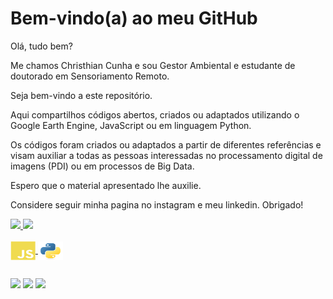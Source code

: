# Bem-vindo(a) ao meu GitHub

Olá, tudo bem?

Me chamos Christhian Cunha e sou Gestor Ambiental e estudante de doutorado em Sensoriamento Remoto. 

Seja bem-vindo a este repositório.

Aqui compartilhos códigos abertos, criados ou adaptados utilizando o Google Earth Engine, JavaScript ou em linguagem Python.

Os códigos foram criados ou adaptados a partir de diferentes referências e visam auxiliar a todas as pessoas
interessadas no processamento digital de imagens (PDI) ou em processos de Big Data. 

Espero que o material apresentado lhe auxilie.

Considere seguir minha pagina no instagram e meu linkedin.
Obrigado!

<div>
  <a href="https://beacons.ai/ScriptsRemote">
  <img height="180em" src="https://github-readme-stats.vercel.app/api?username=ScriptsRemote&show_icons=true&theme=dark&include_all_commits=true&count_private=true"/>
  <img height="180em" src="https://github-readme-stats.vercel.app/api/top-langs/?username=ScriptsRemote&layout=compact&langs_count=16&theme=dark"/>
</div>
  
<div style="display: inline_block"><br>
  <img align="center" alt="Rafa-Js" height="30" width="40" src="https://raw.githubusercontent.com/devicons/devicon/master/icons/javascript/javascript-plain.svg">
  <img align="center" alt="Rafa-Python" height="30" width="40" src="https://raw.githubusercontent.com/devicons/devicon/master/icons/python/python-original.svg">

</div>
                                                                    
##
  
<div>
  <a href="https://www.youtube.com/c/AmbGEO" target="_blank"><img src="https://img.shields.io/badge/YouTube-FF0000?style=for-the-badge&logo=youtube&logoColor=white" target="_blank"></a>
  <a href="https://www.instagram.com/scriptsremoteambgeo" target="_blank"><img src="https://img.shields.io/badge/-Instagram-%23E4405F?style=for-the-badge&logo=instagram&logoColor=white" target="_blank"></a>
  <a href="https://www.linkedin.com/in/christhian-santana-cunha-8a0424204" target="_blank"><img src="https://img.shields.io/badge/-LinkedIn-%230077B5?style=for-the-badge&logo=linkedin&logoColor=white" target="_blank"></a>   
</div>

